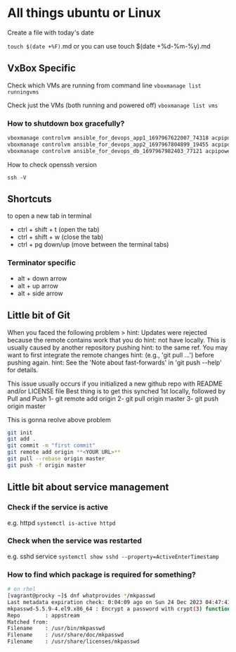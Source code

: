 # All things ubuntu or Linux

Create a file with today's date

`touch $(date +%F)`.md or you can use
touch $(date +%d-%m-%y).md

## VxBox Specific

Check which VMs are running from command line
`vboxmanage list runningvms`

Check just the VMs (both running and powered off)
`vboxmanage list vms`

### How to shutdown box gracefully?

``` bash
vboxmanage controlvm ansible_for_devops_app1_1697967622007_74318 acpipowerbutton
vboxmanage controlvm ansible_for_devops_app2_1697967804899_19455 acpipowerbutton
vboxmanage controlvm ansible_for_devops_db_1697967982403_77121 acpipowerbutton
```

How to check openssh version

`ssh -V`

## Shortcuts

to open a new tab in terminal

- ctrl + shift + t (open the tab)
- ctrl + shift + w (close the tab)
- ctrl + pg down/up (move between the terminal tabs)

### Terminator specific

- alt + down arrow
- alt + up arrow
- alt + side arrow

## Little bit of Git

When you faced the following problem >
hint: Updates were rejected because the remote contains work that you do hint: not have locally. This is usually caused by another repository pushing hint: to the same ref. You may want to first integrate the remote changes hint: (e.g., 'git pull ...') before pushing again. hint: See the 'Note about fast-forwards' in 'git push --help' for details.

This issue usually occurs if you initialized a new github repo with README and/or LICENSE file
Best thing is to get this synched 1st locally, followed by Pull and Push
1- git remote add origin <your repo URL>
2- git pull origin master
3- git push origin master

This is gonna reolve above problem

``` bash
git init
git add .
git commit -m "first commit"
git remote add origin **<YOUR URL>**
git pull --rebase origin master
git push -f origin master
```

## Little bit about service management

### Check if the service is active

e.g. httpd
`systemctl is-active httpd`

### Check when the service was restarted

e.g. sshd service
`systemctl show sshd --property=ActiveEnterTimestamp`

### How to find which package is required for something?

```bash
# on rhel
[vagrant@procky ~]$ dnf whatprovides */mkpasswd
Last metadata expiration check: 0:04:09 ago on Sun 24 Dec 2023 04:47:41 PM UTC.
mkpasswd-5.5.9-4.el9.x86_64 : Encrypt a password with crypt(3) function using a salt
Repo        : appstream
Matched from:
Filename    : /usr/bin/mkpasswd
Filename    : /usr/share/doc/mkpasswd
Filename    : /usr/share/licenses/mkpasswd

```
